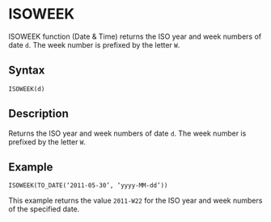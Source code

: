 <!-- loio562c68e7fbda481a8f1a4ebd3a306c1f -->

# ISOWEEK

ISOWEEK function \(Date & Time\) returns the ISO year and week numbers of date `d`. The week number is prefixed by the letter `W`.



<a name="loio562c68e7fbda481a8f1a4ebd3a306c1f__section_vfr_nph_bpb"/>

## Syntax

`ISOWEEK(d)` 



<a name="loio562c68e7fbda481a8f1a4ebd3a306c1f__section_wfr_nph_bpb"/>

## Description

Returns the ISO year and week numbers of date `d`. The week number is prefixed by the letter `W`.



<a name="loio562c68e7fbda481a8f1a4ebd3a306c1f__section_ahq_qph_bpb"/>

## Example

`ISOWEEK(TO_DATE(‘2011-05-30’, ‘yyyy-MM-dd’))`

This example returns the value `2011-W22` for the ISO year and week numbers of the specified date.

